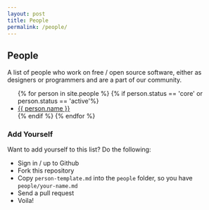 ```yaml
---
layout: post
title: People
permalink: /people/
---
```


## People

A list of people who work on free / open source software, either as designers or programmers and are a part of our community.

<ul>
  {% for person in site.people %}
    {% if person.status == 'core' or person.status == 'active'%}
      <li><a href="#{{person.slug}}">{{ person.name }}</a></li>
    {% endif %}
  {% endfor %}
</ul>

### Add Yourself

Want to add yourself to this list? Do the following:

* Sign in / up to Github
* Fork this repository
* Copy `person-template.md` into the `people` folder, so you have `people/your-name.md`
* Send a pull request
* Voila!
